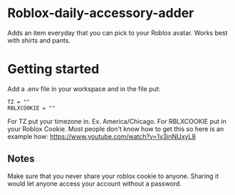 # Roblox-daily-accessory-adder
Adds an item everyday that you can pick to your Roblox avatar. Works best with shirts and pants.

# Getting started
Add a .env file in your workspace and in the file put:
```
TZ = ""
RBLXCOOKIE = ""
```
For TZ put your timezone in. Ex. America/Chicago.
For RBLXCOOKIE put in your Roblox Cookie. Most people don't know how to get this so here is an example how: https://www.youtube.com/watch?v=1v3inNUxyL8

## Notes
Make sure that you never share your roblox cookie to anyone. Sharing it would let anyone access your account without a password.
